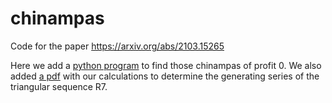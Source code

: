 # chinampas
Code for the paper https://arxiv.org/abs/2103.15265

Here we add a [python program](main.py) to find those chinampas of profit 0.
We also added [a pdf](R7.pdf)  with our calculations to determine the generating series of the triangular sequence R7.
